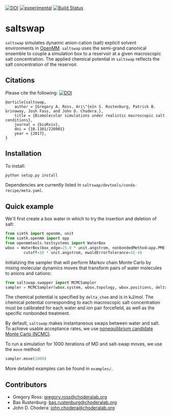 [![DOI](https://zenodo.org/badge/79260659.svg)](https://zenodo.org/badge/latestdoi/79260659)
[![experimental](http://badges.github.io/stability-badges/dist/experimental.svg)](http://github.com/badges/stability-badges)
[![Build Status](https://travis-ci.org/choderalab/saltswap.svg?branch=master)](https://travis-ci.org/choderalab/saltswap/branches)


# saltswap

`saltswap` simulates dynamic anion-cation (salt) explicit solvent environments in [OpenMM](http://openmm.org).
`saltswap` uses the semi-grand canonical ensemble to couple a simulation box to a reservoir at a given macroscopic salt concentration.
The applied chemical potential in `saltswap` reflects the salt concentration of the reservoir.

## Citations

Please cite the following:
[![DOI](https://zenodo.org/badge/doi/10.1101/226001.svg)](http://dx.doi.org/10.1101/226001)
```
@article{saltswap,
    author = {Gregory A. Ross, Ari\"{e}n S. Rustenburg, Patrick B. Grinaway, Josh Fass, and John D. Chodera.},
    title = {Biomolecular simulations under realistic macroscopic salt conditions},
    journal = {bioRxiv},
    doi = {10.1101/226001}
    year = {2017},
}
```

## Installation

To install:
```bash
python setup.py install
```
Dependencies are currently listed in `saltswap/devtools/conda-recipe/meta.yaml`.

## Quick example

We'll first create a box water in which to try the insertion and deletion of salt:
```python
from simtk import openmm, unit
from simtk.openmm import app
from openmmtools.testsystems import WaterBox
wbox = WaterBox(box_edge=25.0 * unit.angstrom, nonbondedMethod=app.PME,
        cutoff=10 * unit.angstrom, ewaldErrorTolerance=1E-4)
```
Initializing the sampler that will perform Markov chain Monte Carlo by mixing
molecular dynamics moves that transform pairs of water molecules to anions and cations:
```python
from saltswap.swapper import MCMCSampler
sampler = MCMCSampler(wbox.system, wbox.topology, wbox.positions, delta_chem=800)
```                      
The chemical potential is specified by `delta_chem` and is in kJ/mol.
The chemical potential corresponding to each macroscopic salt concentration must be calibrated for each water and ion pair forcefield, as well as the specific nonbonded treatment.

By default, `saltswap` makes instantaneous swaps between water and salt.
To achieve usable acceptance rates, we use [nonequilibrium candidate Monte Carlo (NCMC)](http://dx.doi.org/10.1073/pnas.1106094108).

To run a simulation for 1000 iterations of MD and salt-swap moves, we use the `move` method:
```python
sampler.move(1000)
```
More detailed examples can be found in `examples/`.

## Contributors

* Gregory Ross: <gregory.ross@choderalab.org>
* Bas Rustenburg: <bas.rustenburg@choderalab.org>
* John D. Chodera: <john.chodera@choderalab.org>
